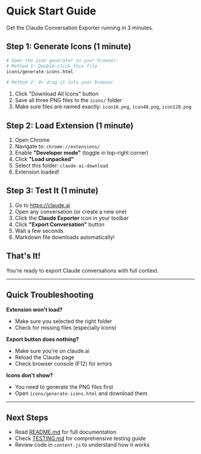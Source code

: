 # Quick Start Guide

Get the Claude Conversation Exporter running in 3 minutes.

## Step 1: Generate Icons (1 minute)

```bash
# Open the icon generator in your browser:
# Method 1: Double-click this file
icons/generate-icons.html

# Method 2: Or drag it into your browser
```

1. Click "Download All Icons" button
2. Save all three PNG files to the `icons/` folder
3. Make sure files are named exactly: `icon16.png`, `icon48.png`, `icon128.png`

## Step 2: Load Extension (1 minute)

1. Open Chrome
2. Navigate to: `chrome://extensions/`
3. Enable **"Developer mode"** (toggle in top-right corner)
4. Click **"Load unpacked"**
5. Select this folder: `claude-ai-download`
6. Extension loaded!

## Step 3: Test It (1 minute)

1. Go to https://claude.ai
2. Open any conversation (or create a new one)
3. Click the **Claude Exporter** icon in your toolbar
4. Click **"Export Conversation"** button
5. Wait a few seconds
6. Markdown file downloads automatically!

## That's It!

You're ready to export Claude conversations with full context.

---

## Quick Troubleshooting

**Extension won't load?**
- Make sure you selected the right folder
- Check for missing files (especially icons)

**Export button does nothing?**
- Make sure you're on claude.ai
- Reload the Claude page
- Check browser console (F12) for errors

**Icons don't show?**
- You need to generate the PNG files first
- Open `icons/generate-icons.html` and download them

---

## Next Steps

- Read [README.md](README.md) for full documentation
- Check [TESTING.md](TESTING.md) for comprehensive testing guide
- Review code in `content.js` to understand how it works
